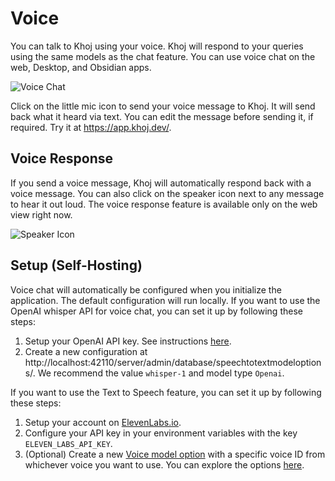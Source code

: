 # Voice

You can talk to Khoj using your voice. Khoj will respond to your queries using the same models as the chat feature. You can use voice chat on the web, Desktop, and Obsidian apps.

![Voice Chat](https://assets.khoj.dev/speech_to_text_demo.gif)

Click on the little mic icon to send your voice message to Khoj. It will send back what it heard via text. You can edit the message before sending it, if required. Try it at https://app.khoj.dev/.

## Voice Response

If you send a voice message, Khoj will automatically respond back with a voice message.
You can also click on the speaker icon next to any message to hear it out loud. The voice response feature is available only on the web view right now.

![Speaker Icon](/img/text_to_speech.png)

## Setup (Self-Hosting)

Voice chat will automatically be configured when you initialize the application. The default configuration will run locally. If you want to use the OpenAI whisper API for voice chat, you can set it up by following these steps:

1. Setup your OpenAI API key. See instructions [here](/get-started/setup#2-configure).
2. Create a new configuration at http://localhost:42110/server/admin/database/speechtotextmodeloptions/. We recommend the value `whisper-1` and model type `Openai`.

If you want to use the Text to Speech feature, you can set it up by following these steps:

1. Setup your account on [ElevenLabs.io](https://elevenlabs.io/).
2. Configure your API key in your environment variables with the key `ELEVEN_LABS_API_KEY`.
2. (Optional) Create a new [Voice model option](http://localhost:42110/server/admin/database/voicemodeloption/) with a specific voice ID from whichever voice you want to use. You can explore the options [here](https://elevenlabs.io/app/voice-library).
